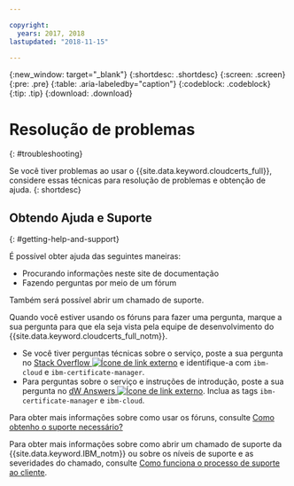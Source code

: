 ```yaml
---

copyright:
  years: 2017, 2018
lastupdated: "2018-11-15"

---
```


{:new_window: target="_blank"}
{:shortdesc: .shortdesc}
{:screen: .screen}
{:pre: .pre}
{:table: .aria-labeledby="caption"}
{:codeblock: .codeblock}
{:tip: .tip}
{:download: .download}

# Resolução de problemas
{: #troubleshooting}

Se você tiver problemas ao usar o {{site.data.keyword.cloudcerts_full}}, considere essas técnicas para resolução de
problemas e obtenção de ajuda.
{: shortdesc}

## Obtendo Ajuda e Suporte
{: #getting-help-and-support}



É possível obter ajuda das seguintes maneiras:

- Procurando informações neste site de documentação
- Fazendo perguntas por meio de um fórum

Também
será possível abrir um chamado de suporte.

Quando você estiver usando os fóruns para fazer uma pergunta, marque a sua pergunta para que ela seja vista pela equipe de desenvolvimento do {{site.data.keyword.cloudcerts_full_notm}}.

- Se você tiver perguntas técnicas sobre o serviço, poste a sua pergunta no [Stack Overflow ![Ícone de link externo](../../icons/launch-glyph.svg "Ícone de link externo")](http://stackoverflow.com/search?q=ibm-certificate-manager+ibm-cloud) e identifique-a com `ibm-cloud` e `ibm-certificate-manager`.  
- Para perguntas sobre o serviço e instruções de introdução, poste a sua pergunta no [dW Answers ![Ícone de link externo](../../icons/launch-glyph.svg "Ícone de link externo")](https://developer.ibm.com/answers/search.html?f=&type=question&q=ibm-certificate-manager&q=ibm-cloud). Inclua as tags `ibm-certificate-manager` e `ibm-cloud`.

Para obter mais informações sobre como usar os fóruns, consulte [Como obtenho o suporte necessário?](/docs/get-support/howtogetsupport.html#getting-customer-support)

Para obter mais informações sobre como abrir um chamado de suporte da {{site.data.keyword.IBM_notm}} ou sobre os níveis de suporte e as severidades do chamado, consulte [Como funciona o processo de suporte ao cliente](/docs/get-support/getstarttssup.html).
